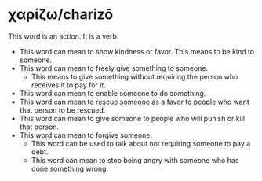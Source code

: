 # χαρίζω/charizō
This word is an action. It is a verb. 

* This word can mean to show kindness or favor. This means to be kind to someone.
* This word can mean to freely give something to someone.
    * This means to give something without requiring the person who receives it to pay for it.
* This word can mean to enable someone to do something. 
* This word can mean to rescue someone as a favor to people who want that person to be rescued.
* This word can mean to give someone to people who will punish or kill that person.
* This word can mean to forgive someone.
    * This word can be used to talk about not requiring someone to pay a debt.
    * This word can mean to stop being angry with someone who has done something wrong.
